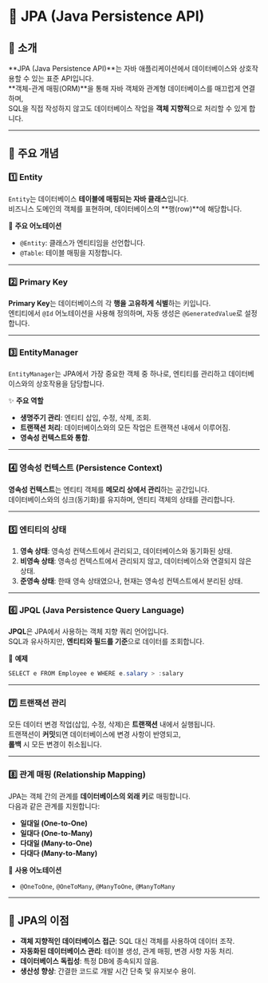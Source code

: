 
# 🌟 JPA (Java Persistence API)

## 📘 **소개**

**JPA (Java Persistence API)**는 자바 애플리케이션에서 데이터베이스와 상호작용할 수 있는 표준 API입니다.  
**객체-관계 매핑(ORM)**을 통해 자바 객체와 관계형 데이터베이스를 매끄럽게 연결하며,  
SQL을 직접 작성하지 않고도 데이터베이스 작업을 **객체 지향적**으로 처리할 수 있게 합니다.  

---

## 🚀 **주요 개념**

### 1️⃣ **Entity**
`Entity`는 데이터베이스 **테이블에 매핑되는 자바 클래스**입니다.  
비즈니스 도메인의 객체를 표현하며, 데이터베이스의 **행(row)**에 해당합니다.  

📝 **주요 어노테이션**
- `@Entity`: 클래스가 엔티티임을 선언합니다.
- `@Table`: 테이블 매핑을 지정합니다.

---

### 2️⃣ **Primary Key**
**Primary Key**는 데이터베이스의 각 **행을 고유하게 식별**하는 키입니다.  
엔티티에서 `@Id` 어노테이션을 사용해 정의하며, 자동 생성은 `@GeneratedValue`로 설정합니다.  

---

### 3️⃣ **EntityManager**
`EntityManager`는 JPA에서 가장 중요한 객체 중 하나로, 엔티티를 관리하고 데이터베이스와의 상호작용을 담당합니다.  

✨ **주요 역할**
- **생명주기 관리**: 엔티티 삽입, 수정, 삭제, 조회.
- **트랜잭션 처리**: 데이터베이스와의 모든 작업은 트랜잭션 내에서 이루어짐.
- **영속성 컨텍스트와 통합**.

---

### 4️⃣ **영속성 컨텍스트 (Persistence Context)**
**영속성 컨텍스트**는 엔티티 객체를 **메모리 상에서 관리**하는 공간입니다.  
데이터베이스와의 싱크(동기화)를 유지하며, 엔티티 객체의 상태를 관리합니다.  

---

### 5️⃣ **엔티티의 상태**

1. **영속 상태**: 영속성 컨텍스트에서 관리되고, 데이터베이스와 동기화된 상태.  
2. **비영속 상태**: 영속성 컨텍스트에서 관리되지 않고, 데이터베이스와 연결되지 않은 상태.  
3. **준영속 상태**: 한때 영속 상태였으나, 현재는 영속성 컨텍스트에서 분리된 상태.  

---

### 6️⃣ **JPQL (Java Persistence Query Language)**
**JPQL**은 JPA에서 사용하는 객체 지향 쿼리 언어입니다.  
SQL과 유사하지만, **엔티티와 필드를 기준**으로 데이터를 조회합니다.  

📝 **예제**
```java
SELECT e FROM Employee e WHERE e.salary > :salary
```

---

### 7️⃣ **트랜잭션 관리**
모든 데이터 변경 작업(삽입, 수정, 삭제)은 **트랜잭션** 내에서 실행됩니다.  
트랜잭션이 **커밋**되면 데이터베이스에 변경 사항이 반영되고,  
**롤백** 시 모든 변경이 취소됩니다.  

---

### 8️⃣ **관계 매핑 (Relationship Mapping)**
JPA는 객체 간의 관계를 **데이터베이스의 외래 키**로 매핑합니다.  
다음과 같은 관계를 지원합니다:  

- **일대일 (One-to-One)**  
- **일대다 (One-to-Many)**  
- **다대일 (Many-to-One)**  
- **다대다 (Many-to-Many)**  

📝 **사용 어노테이션**
- `@OneToOne`, `@OneToMany`, `@ManyToOne`, `@ManyToMany`  

---

## 🔗 **JPA의 이점**

- **객체 지향적인 데이터베이스 접근**: SQL 대신 객체를 사용하여 데이터 조작.  
- **자동화된 데이터베이스 관리**: 테이블 생성, 관계 매핑, 변경 사항 자동 처리.  
- **데이터베이스 독립성**: 특정 DB에 종속되지 않음.  
- **생산성 향상**: 간결한 코드로 개발 시간 단축 및 유지보수 용이.  
